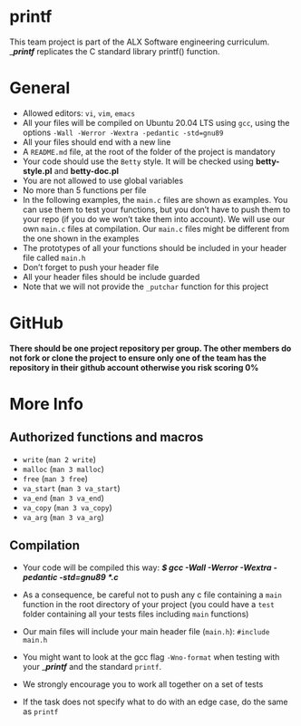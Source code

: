 # printf

This team project is part of the ALX Software engineering curriculum. ____printf___ replicates the C standard library printf() function.

# General

* Allowed editors: `vi`, `vim`, `emacs`
* All your files will be compiled on Ubuntu 20.04 LTS using `gcc`, using the options `-Wall -Werror -Wextra -pedantic -std=gnu89`
* All your files should end with a new line
* A `README.md` file, at the root of the folder of the project is mandatory
* Your code should use the `Betty` style. It will be checked using **betty-style.pl** and **betty-doc.pl**
* You are not allowed to use global variables
* No more than 5 functions per file
* In the following examples, the `main.c` files are shown as examples. You can use them to test your functions, but you don’t have to push them to your repo (if you do we won’t take them into account). We will use our own `main.c` files at compilation. Our `main.c` files might be different from the one shown in the examples
* The prototypes of all your functions should be included in your header file called `main.h`
* Don’t forget to push your header file
* All your header files should be include guarded
* Note that we will not provide the `_putchar` function for this project

# GitHub

**There should be one project repository per group. The other members do not fork or clone the project to ensure only one of the team has the repository in their github account otherwise you risk scoring 0%**


# More Info

## Authorized functions and macros

* `write` (`man 2 write`)
* `malloc` (`man 3 malloc`)
* `free` (`man 3 free`)
* `va_start` (`man 3 va_start`)
* `va_end` (`man 3 va_end`)
* `va_copy` (`man 3 va_copy`)
* `va_arg` (`man 3 va_arg`)


## Compilation

* Your code will be compiled this way:
___$ gcc -Wall -Werror -Wextra -pedantic -std=gnu89 *.c___

* As a consequence, be careful not to push any c file containing a `main` function in the root directory of your project (you could have a `test` folder containing all your tests files including `main` functions)
* Our main files will include your main header file (`main.h`): `#include main.h`
* You might want to look at the gcc flag `-Wno-format` when testing with your ____printf___ and the standard `printf`.
* We strongly encourage you to work all together on a set of tests
* If the task does not specify what to do with an edge case, do the same as `printf`
